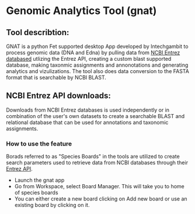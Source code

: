 # Genomic Analytics Tool (gnat)
## Tool describtion: 
GNAT is a python Fet supported desktop App developed by Intechgambit to process genomic data (DNA and Edna) by pulling data from [NCBI Entrez databased](https://www.ncbi.nlm.nih.gov/search/) utlizing the Entrez API, creating a custom blast supported database, making taxonmic assignments and annonotations and generating analytics and vizulizations. The tool also does data conversion to the FASTA format that is searchable by NCBI BLAST.
## NCBI Entrez API downloads:
Downloads from NCBI Entrez databases is used independently or in combination of the user's own datasets to create a searchable BLAST and relational database that can be used for annotations and taxonomic assignments. 
### How to use the feature
Borads referred to as "Species Boards" in the tools are utilized to create search parameters used to retrieve data from NCBI databases through their [Entrez API](https://www.ncbi.nlm.nih.gov/books/NBK25501/).
- Launch the gnat app
- Go from Workspace, select Board Manager. This will take you to home of species boards
- You can either create a new board clicking on Add new board or use an existing board by clicking on it.

